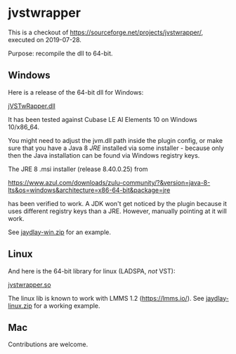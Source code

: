 # jvstwrapper

This is a checkout of https://sourceforge.net/projects/jvstwrapper/, executed on 2019-07-28.

Purpose: recompile the dll to 64-bit.

## Windows

Here is a release of the 64-bit dll for Windows:

[jVSTwRapper.dll](jVSTwRapper.dll?raw=true)

It has been tested against Cubase LE AI Elements 10 on Windows 10/x86_64.

You might need to adjust the jvm.dll path inside the plugin config, or make
sure that you have a Java 8 *JRE* installed via some installer - because
only then the Java installation can be found via Windows registry keys.

The JRE 8 .msi installer (release 8.40.0.25) from

https://www.azul.com/downloads/zulu-community/?&version=java-8-lts&os=windows&architecture=x86-64-bit&package=jre

has been verified to work. A JDK won't get noticed by the plugin because 
it uses different registry keys than a JRE. However, manually pointing at
it will work.

See [jaydlay-win.zip](jaydlay-win.zip?raw=true) for an example.

## Linux

And here is the 64-bit library for linux (LADSPA, *not* VST):

[jvstwrapper.so](jvstwrapper.so?raw=true)

The linux lib is known to work with LMMS 1.2 (https://lmms.io/).
See [jaydlay-linux.zip](jaydlay-linux.zip?raw=true) for a working example.

## Mac

Contributions are welcome.


